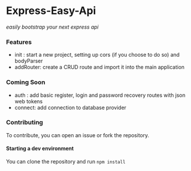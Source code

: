 # Express-Easy-Api

*easily bootstrap your next express api*

### Features

-   init : start a new project, setting up cors (if you choose to do so) and bodyParser
-   addRouter: create a CRUD route and import it into the main application

### Coming Soon

- auth : add basic register, login and password recovery routes with json web tokens
- connect: add connection to database provider

### Contributing

To contribute, you can open an issue or fork the repository.

#### Starting a dev environment

You can clone the repository and run
`npm install`